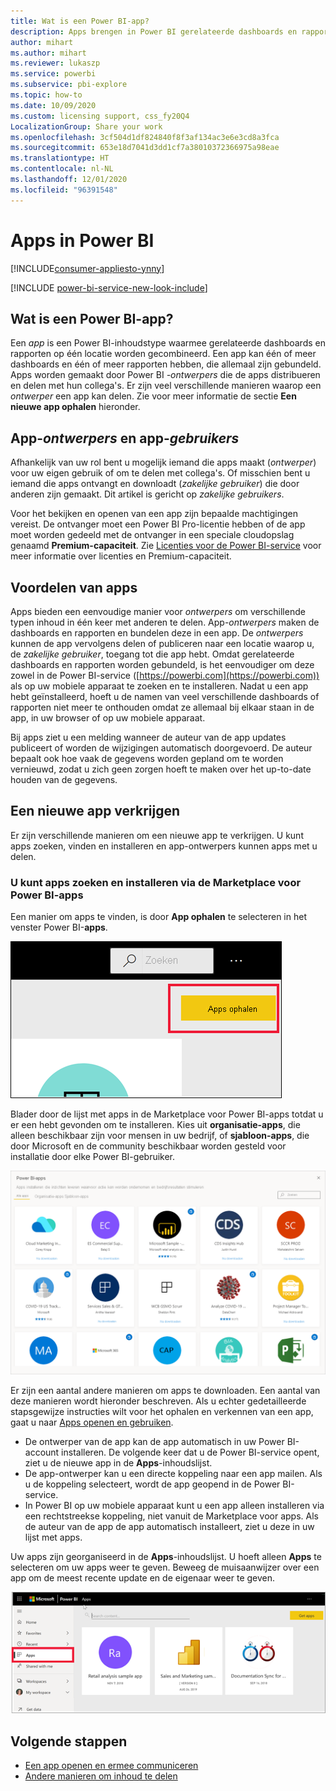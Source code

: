 ```yaml
---
title: Wat is een Power BI-app?
description: Apps brengen in Power BI gerelateerde dashboards en rapporten allemaal op één plek samen.
author: mihart
ms.author: mihart
ms.reviewer: lukaszp
ms.service: powerbi
ms.subservice: pbi-explore
ms.topic: how-to
ms.date: 10/09/2020
ms.custom: licensing support, css_fy20Q4
LocalizationGroup: Share your work
ms.openlocfilehash: 3cf504d1df824840f8f3af134ac3e6e3cd8a3fca
ms.sourcegitcommit: 653e18d7041d3dd1cf7a38010372366975a98eae
ms.translationtype: HT
ms.contentlocale: nl-NL
ms.lasthandoff: 12/01/2020
ms.locfileid: "96391548"
---
```

# <a name="apps-in-power-bi"></a>Apps in Power BI

[!INCLUDE[consumer-appliesto-ynny](../includes/consumer-appliesto-ynny.md)]

[!INCLUDE [power-bi-service-new-look-include](../includes/power-bi-service-new-look-include.md)]

## <a name="what-is-a-power-bi-app"></a>Wat is een Power BI-app?
Een *app* is een Power BI-inhoudstype waarmee gerelateerde dashboards en rapporten op één locatie worden gecombineerd. Een app kan één of meer dashboards en één of meer rapporten hebben, die allemaal zijn gebundeld. Apps worden gemaakt door Power BI *-ontwerpers* die de apps distribueren en delen met hun collega's. Er zijn veel verschillende manieren waarop een *ontwerper* een app kan delen. Zie voor meer informatie de sectie **Een nieuwe app ophalen** hieronder. 


## <a name="app-designers-and-app-users"></a>App-*ontwerpers* en app-*gebruikers*
Afhankelijk van uw rol bent u mogelijk iemand die apps maakt (*ontwerper*) voor uw eigen gebruik of om te delen met collega's. Of misschien bent u iemand die apps ontvangt en downloadt (*zakelijke gebruiker*) die door anderen zijn gemaakt. Dit artikel is gericht op *zakelijke gebruikers*.

Voor het bekijken en openen van een app zijn bepaalde machtigingen vereist. De ontvanger moet een Power BI Pro-licentie hebben of de app moet worden gedeeld met de ontvanger in een speciale cloudopslag genaamd **Premium-capaciteit**. Zie [Licenties voor de Power BI-service](end-user-license.md) voor meer informatie over licenties en Premium-capaciteit.

## <a name="advantages-of-apps"></a>Voordelen van apps
Apps bieden een eenvoudige manier voor *ontwerpers* om verschillende typen inhoud in één keer met anderen te delen. App-*ontwerpers* maken de dashboards en rapporten en bundelen deze in een app. De *ontwerpers* kunnen de app vervolgens delen of publiceren naar een locatie waarop u, de *zakelijke gebruiker*, toegang tot die app hebt. Omdat gerelateerde dashboards en rapporten worden gebundeld, is het eenvoudiger om deze zowel in de Power BI-service ([https://powerbi.com](https://powerbi.com)) als op uw mobiele apparaat te zoeken en te installeren. Nadat u een app hebt geïnstalleerd, hoeft u de namen van veel verschillende dashboards of rapporten niet meer te onthouden omdat ze allemaal bij elkaar staan in de app, in uw browser of op uw mobiele apparaat.

Bij apps ziet u een melding wanneer de auteur van de app updates publiceert of worden de wijzigingen automatisch doorgevoerd. De auteur bepaalt ook hoe vaak de gegevens worden gepland om te worden vernieuwd, zodat u zich geen zorgen hoeft te maken over het up-to-date houden van de gegevens. 

<!-- add conceptual art -->
## <a name="get-a-new-app"></a>Een nieuwe app verkrijgen
Er zijn verschillende manieren om een ​​nieuwe app te verkrijgen. U kunt apps zoeken, vinden en installeren en app-ontwerpers kunnen apps met u delen. 

### <a name="find-and-install-apps-from-the-power-bi-apps-marketplace"></a>U kunt apps zoeken en installeren via de Marketplace voor Power BI-apps
Een manier om apps te vinden, is door **App ophalen** te selecteren in het venster Power BI-**apps**. 

![Schermopname van het venster Apps met het pictogram Apps ophalen](./media/end-user-apps/power-bi-get-apps-button.png)

Blader door de lijst met apps in de Marketplace voor Power BI-apps totdat u er een hebt gevonden om te installeren. Kies uit **organisatie-apps**, die alleen beschikbaar zijn voor mensen in uw bedrijf, of **sjabloon-apps**, die door Microsoft en de community beschikbaar worden gesteld voor installatie door elke Power BI-gebruiker. 

![Marketplace voor Power BI-apps](./media/end-user-apps/power-bi-app-marketplace.png)

Er zijn een aantal andere manieren om apps te downloaden. Een aantal van deze manieren wordt hieronder beschreven. Als u echter gedetailleerde stapsgewijze instructies wilt voor het ophalen en verkennen van een app, gaat u naar [Apps openen en gebruiken](end-user-app-view.md).

* De ontwerper van de app kan de app automatisch in uw Power BI-account installeren. De volgende keer dat u de Power BI-service opent, ziet u de nieuwe app in de **Apps**-inhoudslijst. 
* De app-ontwerper kan u een directe koppeling naar een app mailen. Als u de koppeling selecteert, wordt de app geopend in de Power BI-service.
* In Power BI op uw mobiele apparaat kunt u een app alleen installeren via een rechtstreekse koppeling, niet vanuit de Marketplace voor apps. Als de auteur van de app de app automatisch installeert, ziet u deze in uw lijst met apps. 


Uw apps zijn georganiseerd in de **Apps**-inhoudslijst. U hoeft alleen **Apps** te selecteren om uw apps weer te geven. Beweeg de muisaanwijzer over een app om de meest recente update en de eigenaar weer te geven. 

![Apps in Power BI](./media/end-user-apps/power-bi-apps.png)


## <a name="next-steps"></a>Volgende stappen
* [Een app openen en ermee communiceren](end-user-app-view.md)
* [Andere manieren om inhoud te delen](end-user-shared-with-me.md)

